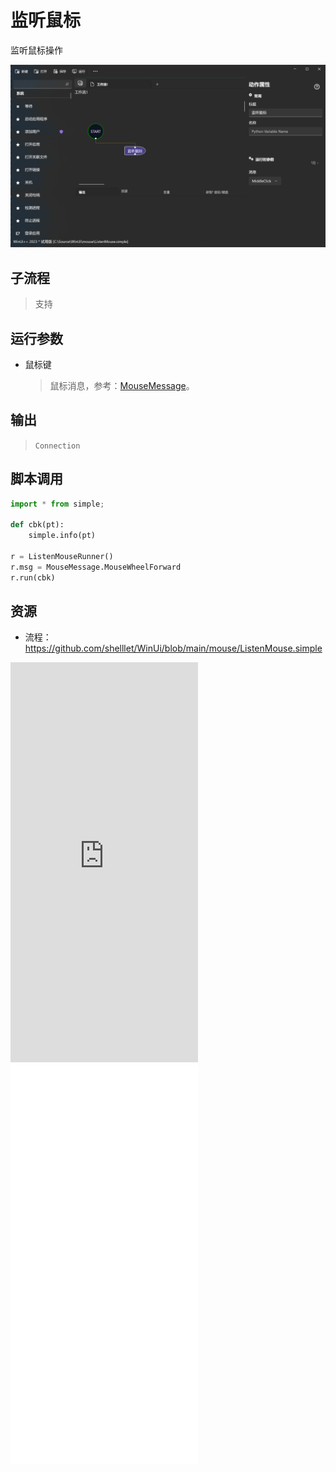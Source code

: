 # 监听鼠标 
监听鼠标操作

![ListenMouse](./images/08.png ':size=90%')

## 子流程
> 支持


## 运行参数

* 鼠标键
  > 鼠标消息，参考：[MouseMessage](./enums/MouseMessage.md)。


## 输出
 > `Connection`   
    

## 脚本调用

```python
import * from simple;

def cbk(pt):
    simple.info(pt)

r = ListenMouseRunner()
r.msg = MouseMessage.MouseWheelForward
r.run(cbk)
```

## 资源

* 流程：https://github.com/shelllet/WinUi/blob/main/mouse/ListenMouse.simple

<iframe type="text/html" height="640px" src="https://www.youtube.com/embed/TFQq4hpgYFs" frameborder="0"></iframe>

<iframe src="//player.bilibili.com/player.html?bvid=BV1nh4y1v7TG&page=1&autoplay=0" height='640px' scrolling="no" border="0" frameborder="no" framespacing="0" allowfullscreen="true"></iframe>

